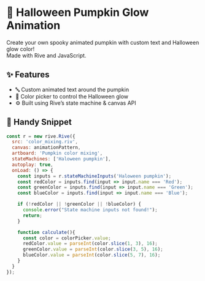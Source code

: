 # 🎃 Halloween Pumpkin Glow Animation

Create your own spooky animated pumpkin with custom text and Halloween glow color!  
Made with Rive and JavaScript.

## ✨ Features

- 🔤 Custom animated text around the pumpkin  
- 🎨 Color picker to control the Halloween glow  
- ⚙️ Built using Rive’s state machine & canvas API  

## 🧪 Handy Snippet

```js
const r = new rive.Rive({
  src: 'color_mixing.riv',
  canvas: animationPattern,
  artboard: 'Pumpkin color mixing',
  stateMachines: ['Haloween pumpkin'],
  autoplay: true,
  onLoad: () => {
    const inputs = r.stateMachineInputs('Haloween pumpkin');
    const redColor = inputs.find(input => input.name === 'Red');
    const greenColor = inputs.find(input => input.name === 'Green');
    const blueColor = inputs.find(input => input.name === 'Blue');

    if (!redColor || !greenColor || !blueColor) {
      console.error("State machine inputs not found!");
      return;
    }

    function calculate(){
      const color = colorPicker.value;
      redColor.value = parseInt(color.slice(1, 3), 16);
      greenColor.value = parseInt(color.slice(3, 5), 16);
      blueColor.value = parseInt(color.slice(5, 7), 16);
    }
  }
});
